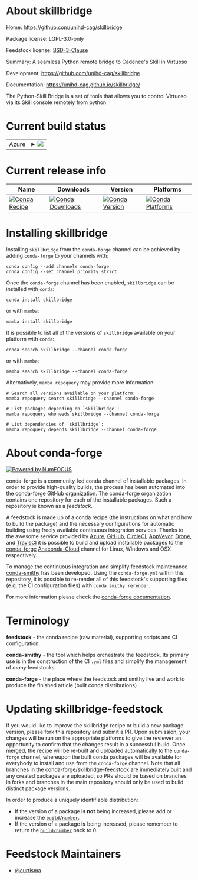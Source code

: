 About skillbridge
=================

Home: https://github.com/unihd-cag/skillbridge

Package license: LGPL-3.0-only

Feedstock license: [BSD-3-Clause](https://github.com/conda-forge/skillbridge-feedstock/blob/main/LICENSE.txt)

Summary: A seamless Python remote bridge to Cadence's Skill in Virtuoso

Development: https://github.com/unihd-cag/skillbridge

Documentation: https://unihd-cag.github.io/skillbridge/

The Python-Skill Bridge is a set of tools that allows you to control
Virtuoso via its Skill console remotely from python


Current build status
====================


<table>
    
  <tr>
    <td>Azure</td>
    <td>
      <details>
        <summary>
          <a href="https://dev.azure.com/conda-forge/feedstock-builds/_build/latest?definitionId=16555&branchName=main">
            <img src="https://dev.azure.com/conda-forge/feedstock-builds/_apis/build/status/skillbridge-feedstock?branchName=main">
          </a>
        </summary>
        <table>
          <thead><tr><th>Variant</th><th>Status</th></tr></thead>
          <tbody><tr>
              <td>linux_64_python3.10.____cpython</td>
              <td>
                <a href="https://dev.azure.com/conda-forge/feedstock-builds/_build/latest?definitionId=16555&branchName=main">
                  <img src="https://dev.azure.com/conda-forge/feedstock-builds/_apis/build/status/skillbridge-feedstock?branchName=main&jobName=linux&configuration=linux_64_python3.10.____cpython" alt="variant">
                </a>
              </td>
            </tr><tr>
              <td>linux_64_python3.7.____cpython</td>
              <td>
                <a href="https://dev.azure.com/conda-forge/feedstock-builds/_build/latest?definitionId=16555&branchName=main">
                  <img src="https://dev.azure.com/conda-forge/feedstock-builds/_apis/build/status/skillbridge-feedstock?branchName=main&jobName=linux&configuration=linux_64_python3.7.____cpython" alt="variant">
                </a>
              </td>
            </tr><tr>
              <td>linux_64_python3.8.____cpython</td>
              <td>
                <a href="https://dev.azure.com/conda-forge/feedstock-builds/_build/latest?definitionId=16555&branchName=main">
                  <img src="https://dev.azure.com/conda-forge/feedstock-builds/_apis/build/status/skillbridge-feedstock?branchName=main&jobName=linux&configuration=linux_64_python3.8.____cpython" alt="variant">
                </a>
              </td>
            </tr><tr>
              <td>linux_64_python3.9.____cpython</td>
              <td>
                <a href="https://dev.azure.com/conda-forge/feedstock-builds/_build/latest?definitionId=16555&branchName=main">
                  <img src="https://dev.azure.com/conda-forge/feedstock-builds/_apis/build/status/skillbridge-feedstock?branchName=main&jobName=linux&configuration=linux_64_python3.9.____cpython" alt="variant">
                </a>
              </td>
            </tr>
          </tbody>
        </table>
      </details>
    </td>
  </tr>
</table>

Current release info
====================

| Name | Downloads | Version | Platforms |
| --- | --- | --- | --- |
| [![Conda Recipe](https://img.shields.io/badge/recipe-skillbridge-green.svg)](https://anaconda.org/conda-forge/skillbridge) | [![Conda Downloads](https://img.shields.io/conda/dn/conda-forge/skillbridge.svg)](https://anaconda.org/conda-forge/skillbridge) | [![Conda Version](https://img.shields.io/conda/vn/conda-forge/skillbridge.svg)](https://anaconda.org/conda-forge/skillbridge) | [![Conda Platforms](https://img.shields.io/conda/pn/conda-forge/skillbridge.svg)](https://anaconda.org/conda-forge/skillbridge) |

Installing skillbridge
======================

Installing `skillbridge` from the `conda-forge` channel can be achieved by adding `conda-forge` to your channels with:

```
conda config --add channels conda-forge
conda config --set channel_priority strict
```

Once the `conda-forge` channel has been enabled, `skillbridge` can be installed with `conda`:

```
conda install skillbridge
```

or with `mamba`:

```
mamba install skillbridge
```

It is possible to list all of the versions of `skillbridge` available on your platform with `conda`:

```
conda search skillbridge --channel conda-forge
```

or with `mamba`:

```
mamba search skillbridge --channel conda-forge
```

Alternatively, `mamba repoquery` may provide more information:

```
# Search all versions available on your platform:
mamba repoquery search skillbridge --channel conda-forge

# List packages depending on `skillbridge`:
mamba repoquery whoneeds skillbridge --channel conda-forge

# List dependencies of `skillbridge`:
mamba repoquery depends skillbridge --channel conda-forge
```


About conda-forge
=================

[![Powered by
NumFOCUS](https://img.shields.io/badge/powered%20by-NumFOCUS-orange.svg?style=flat&colorA=E1523D&colorB=007D8A)](https://numfocus.org)

conda-forge is a community-led conda channel of installable packages.
In order to provide high-quality builds, the process has been automated into the
conda-forge GitHub organization. The conda-forge organization contains one repository
for each of the installable packages. Such a repository is known as a *feedstock*.

A feedstock is made up of a conda recipe (the instructions on what and how to build
the package) and the necessary configurations for automatic building using freely
available continuous integration services. Thanks to the awesome service provided by
[Azure](https://azure.microsoft.com/en-us/services/devops/), [GitHub](https://github.com/),
[CircleCI](https://circleci.com/), [AppVeyor](https://www.appveyor.com/),
[Drone](https://cloud.drone.io/welcome), and [TravisCI](https://travis-ci.com/)
it is possible to build and upload installable packages to the
[conda-forge](https://anaconda.org/conda-forge) [Anaconda-Cloud](https://anaconda.org/)
channel for Linux, Windows and OSX respectively.

To manage the continuous integration and simplify feedstock maintenance
[conda-smithy](https://github.com/conda-forge/conda-smithy) has been developed.
Using the ``conda-forge.yml`` within this repository, it is possible to re-render all of
this feedstock's supporting files (e.g. the CI configuration files) with ``conda smithy rerender``.

For more information please check the [conda-forge documentation](https://conda-forge.org/docs/).

Terminology
===========

**feedstock** - the conda recipe (raw material), supporting scripts and CI configuration.

**conda-smithy** - the tool which helps orchestrate the feedstock.
                   Its primary use is in the construction of the CI ``.yml`` files
                   and simplify the management of *many* feedstocks.

**conda-forge** - the place where the feedstock and smithy live and work to
                  produce the finished article (built conda distributions)


Updating skillbridge-feedstock
==============================

If you would like to improve the skillbridge recipe or build a new
package version, please fork this repository and submit a PR. Upon submission,
your changes will be run on the appropriate platforms to give the reviewer an
opportunity to confirm that the changes result in a successful build. Once
merged, the recipe will be re-built and uploaded automatically to the
`conda-forge` channel, whereupon the built conda packages will be available for
everybody to install and use from the `conda-forge` channel.
Note that all branches in the conda-forge/skillbridge-feedstock are
immediately built and any created packages are uploaded, so PRs should be based
on branches in forks and branches in the main repository should only be used to
build distinct package versions.

In order to produce a uniquely identifiable distribution:
 * If the version of a package **is not** being increased, please add or increase
   the [``build/number``](https://docs.conda.io/projects/conda-build/en/latest/resources/define-metadata.html#build-number-and-string).
 * If the version of a package **is** being increased, please remember to return
   the [``build/number``](https://docs.conda.io/projects/conda-build/en/latest/resources/define-metadata.html#build-number-and-string)
   back to 0.

Feedstock Maintainers
=====================

* [@curtisma](https://github.com/curtisma/)

